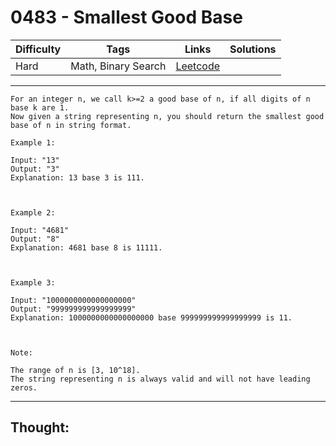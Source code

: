 # 0483 - Smallest Good Base

Difficulty  | Tags | Links | Solutions
----------- | ---- | ----- | -----
Hard | Math, Binary Search | [Leetcode](https://leetcode.com/problems/smallest-good-base/description/) |


-----------

```
For an integer n, we call k>=2 a good base of n, if all digits of n base k are 1.
Now given a string representing n, you should return the smallest good base of n in string format. 

Example 1:

Input: "13"
Output: "3"
Explanation: 13 base 3 is 111.



Example 2:

Input: "4681"
Output: "8"
Explanation: 4681 base 8 is 11111.



Example 3:

Input: "1000000000000000000"
Output: "999999999999999999"
Explanation: 1000000000000000000 base 999999999999999999 is 11.



Note:

The range of n is [3, 10^18].
The string representing n is always valid and will not have leading zeros.
```

-----------

## Thought:
